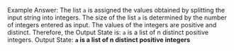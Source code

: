 Example Answer:
The list `a` is assigned the values obtained by splitting the input string into integers. The size of the list `a` is determined by the number of integers entered as input. The values of the integers are positive and distinct. Therefore, the Output State is: `a` is a list of n distinct positive integers.
Output State: **`a` is a list of n distinct positive integers**